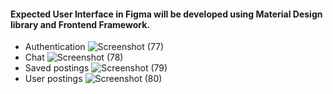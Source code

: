 #### Expected User Interface in Figma will be developed using Material Design library and Frontend Framework.
- Authentication
![Screenshot (77)](https://github.com/user-attachments/assets/12b413eb-faee-48ad-a52d-328b0a4eb880)
- Chat 
![Screenshot (78)](https://github.com/user-attachments/assets/73020ea0-c9b3-4616-8c02-756b9e788508)
- Saved postings
![Screenshot (79)](https://github.com/user-attachments/assets/a72fd439-305e-4a79-9848-5bcdc0858fd0)
- User postings
![Screenshot (80)](https://github.com/user-attachments/assets/684799a9-ecef-4807-b3f1-c56e1ae7a034)
